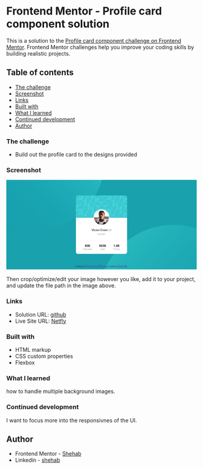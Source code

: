 # Frontend Mentor - Profile card component solution

This is a solution to the [Profile card component challenge on Frontend Mentor](https://www.frontendmentor.io/challenges/profile-card-component-cfArpWshJ). Frontend Mentor challenges help you improve your coding skills by building realistic projects. 

## Table of contents

  - [The challenge](#the-challenge)
  - [Screenshot](#screenshot)
  - [Links](#links)
  - [Built with](#built-with)
  - [What I learned](#what-i-learned)
  - [Continued development](#continued-development)
  - [Author](#author)
 
 
 

### The challenge

- Build out the profile card to the designs provided

### Screenshot

![my desgin](./design/myDesign.jpeg)
 
Then crop/optimize/edit your image however you like, add it to your project, and update the file path in the image above.

### Links

- Solution URL: [github](https://github.com/shehab20089/Profile-card-component)
- Live Site URL: [Netfly](https://competent-pare-15a578.netlify.app/)

 
### Built with

- HTML markup
- CSS custom properties
- Flexbox

### What I learned

how to handle multiple background images. 
### Continued development

I want to focus more into the responsivnes of the UI.  
## Author

- Frontend Mentor - [Shehab](https://www.frontendmentor.io/profile/shehab20089)
- Linkedin - [shehab](https://www.linkedin.com/in/shehab-mohsen-6ba984168/)

